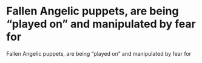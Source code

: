 # Fallen Angelic puppets, are being “played on” and manipulated by fear for

Fallen Angelic puppets, are being “played on” and manipulated by fear for